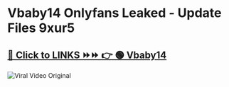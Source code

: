 
 # Vbaby14 Onlyfans Leaked - Update Files 9xur5

## <h2><a href="https://clipsfans.com/Vbaby14&ref=git">🔗 Click to LINKS ⏩⏩ 👉 🟢 Vbaby14 </a></h2>

<a href="https://clipsfans.com/Vbaby14&ref=git" rel="nofollow" data-target="animated-image.originalLink"><img src="https://i.ibb.co.com/xMMVF88/686577567.gif" alt="Viral Video Original" style="max-width: 100%; display: inline-block;" data-target="animated-image.originalImage"></a>

